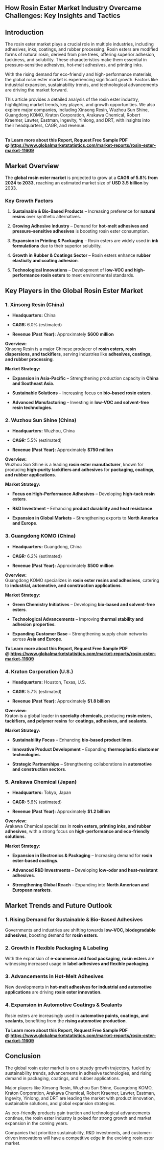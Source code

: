 <h2><strong>How Rosin Ester Market Industry Overcame Challenges: Key Insights and Tactics</strong></h2><h2><strong>Introduction</strong></h2><p>The rosin ester market plays a crucial role in multiple industries, including adhesives, inks, coatings, and rubber processing. Rosin esters are modified forms of natural rosin, derived from pine trees, offering superior adhesion, tackiness, and solubility. These characteristics make them essential in pressure-sensitive adhesives, hot-melt adhesives, and printing inks.</p><p>With the rising demand for eco-friendly and high-performance materials, the global rosin ester market is experiencing significant growth. Factors like industrial expansion, sustainability trends, and technological advancements are driving the market forward.</p><p>This article provides a detailed analysis of the rosin ester industry, highlighting market trends, key players, and growth opportunities. We also explore major companies, including Xinsong Resin, Wuzhou Sun Shine, Guangdong KOMO, Kraton Corporation, Arakawa Chemical, Robert Kraemer, Lawter, Eastman, Ingevity, Yinlong, and DRT, with insights into their headquarters, CAGR, and revenue.<br /><br /></p><p><strong>To Learn more about this Report, Request Free Sample PDF @&nbsp;<a href="https://www.globalmarketstatistics.com/market-reports/rosin-ester-market-11609">https://www.globalmarketstatistics.com/market-reports/rosin-ester-market-11609</a></strong></p><h2><strong>Market Overview</strong></h2><p>The <strong>global rosin ester market</strong> is projected to grow at a <strong>CAGR of 5.8% from 2024 to 2033</strong>, reaching an estimated market size of <strong>USD 3.5 billion</strong> by 2033.</p><h3><strong>Key Growth Factors</strong></h3><ol><li><p><strong>Sustainable &amp; Bio-Based Products</strong> &ndash; Increasing preference for <strong>natural resins</strong> over synthetic alternatives.</p></li><li><p><strong>Growing Adhesive Industry</strong> &ndash; Demand for <strong>hot-melt adhesives and pressure-sensitive adhesives</strong> is boosting rosin ester consumption.</p></li><li><p><strong>Expansion in Printing &amp; Packaging</strong> &ndash; Rosin esters are widely used in <strong>ink formulations</strong> due to their superior solubility.</p></li><li><p><strong>Growth in Rubber &amp; Coatings Sector</strong> &ndash; Rosin esters enhance <strong>rubber elasticity and coating adhesion</strong>.</p></li><li><p><strong>Technological Innovations</strong> &ndash; Development of <strong>low-VOC and high-performance rosin esters</strong> to meet environmental standards.</p></li></ol><h2><strong>Key Players in the Global Rosin Ester Market</strong></h2><h3><strong>1. Xinsong Resin (China)</strong></h3><ul><li><p><strong>Headquarters:</strong> China</p></li><li><p><strong>CAGR:</strong> 6.0% (estimated)</p></li><li><p><strong>Revenue (Past Year):</strong> Approximately <strong>$600 million</strong></p></li></ul><p><strong>Overview:</strong><br /> Xinsong Resin is a major Chinese producer of <strong>rosin esters, resin dispersions, and tackifiers</strong>, serving industries like <strong>adhesives, coatings, and rubber processing</strong>.</p><p><strong>Market Strategy:</strong></p><ul><li><p><strong>Expansion in Asia-Pacific</strong> &ndash; Strengthening production capacity in <strong>China and Southeast Asia</strong>.</p></li><li><p><strong>Sustainable Solutions</strong> &ndash; Increasing focus on <strong>bio-based rosin esters</strong>.</p></li><li><p><strong>Advanced Manufacturing</strong> &ndash; Investing in <strong>low-VOC and solvent-free resin technologies</strong>.</p></li></ul><h3><strong>2. Wuzhou Sun Shine (China)</strong></h3><ul><li><p><strong>Headquarters:</strong> Wuzhou, China</p></li><li><p><strong>CAGR:</strong> 5.5% (estimated)</p></li><li><p><strong>Revenue (Past Year):</strong> Approximately <strong>$750 million</strong></p></li></ul><p><strong>Overview:</strong><br /> Wuzhou Sun Shine is a leading <strong>rosin ester manufacturer</strong>, known for producing <strong>high-purity tackifiers and adhesives</strong> for <strong>packaging, coatings, and rubber applications</strong>.</p><p><strong>Market Strategy:</strong></p><ul><li><p><strong>Focus on High-Performance Adhesives</strong> &ndash; Developing <strong>high-tack rosin esters</strong>.</p></li><li><p><strong>R&amp;D Investment</strong> &ndash; Enhancing <strong>product durability and heat resistance</strong>.</p></li><li><p><strong>Expansion in Global Markets</strong> &ndash; Strengthening exports to <strong>North America and Europe</strong>.</p></li></ul><h3><strong>3. Guangdong KOMO (China)</strong></h3><ul><li><p><strong>Headquarters:</strong> Guangdong, China</p></li><li><p><strong>CAGR:</strong> 6.2% (estimated)</p></li><li><p><strong>Revenue (Past Year):</strong> Approximately <strong>$500 million</strong></p></li></ul><p><strong>Overview:</strong><br /> Guangdong KOMO specializes in <strong>rosin ester resins and adhesives</strong>, catering to <strong>industrial, automotive, and construction applications</strong>.</p><p><strong>Market Strategy:</strong></p><ul><li><p><strong>Green Chemistry Initiatives</strong> &ndash; Developing <strong>bio-based and solvent-free esters</strong>.</p></li><li><p><strong>Technological Advancements</strong> &ndash; Improving <strong>thermal stability and adhesion properties</strong>.</p></li><li><p><strong>Expanding Customer Base</strong> &ndash; Strengthening supply chain networks across <strong>Asia and Europe</strong>.</p></li></ul><p><strong>To Learn more about this Report, Request Free Sample PDF @&nbsp;<a href="https://www.globalmarketstatistics.com/market-reports/rosin-ester-market-11609">https://www.globalmarketstatistics.com/market-reports/rosin-ester-market-11609</a></strong></p><h3><strong>4. Kraton Corporation (U.S.)</strong></h3><ul><li><p><strong>Headquarters:</strong> Houston, Texas, U.S.</p></li><li><p><strong>CAGR:</strong> 5.7% (estimated)</p></li><li><p><strong>Revenue (Past Year):</strong> Approximately <strong>$1.8 billion</strong></p></li></ul><p><strong>Overview:</strong><br /> Kraton is a global leader in <strong>specialty chemicals</strong>, producing <strong>rosin esters, tackifiers, and polymer resins</strong> for <strong>coatings, adhesives, and sealants</strong>.</p><p><strong>Market Strategy:</strong></p><ul><li><p><strong>Sustainability Focus</strong> &ndash; Enhancing <strong>bio-based product lines</strong>.</p></li><li><p><strong>Innovative Product Development</strong> &ndash; Expanding <strong>thermoplastic elastomer technologies</strong>.</p></li><li><p><strong>Strategic Partnerships</strong> &ndash; Strengthening collaborations in <strong>automotive and construction sectors</strong>.</p></li></ul><h3><strong>5. Arakawa Chemical (Japan)</strong></h3><ul><li><p><strong>Headquarters:</strong> Tokyo, Japan</p></li><li><p><strong>CAGR:</strong> 5.6% (estimated)</p></li><li><p><strong>Revenue (Past Year):</strong> Approximately <strong>$1.2 billion</strong></p></li></ul><p><strong>Overview:</strong><br /> Arakawa Chemical specializes in <strong>rosin esters, printing inks, and rubber adhesives</strong>, with a strong focus on <strong>high-performance and eco-friendly solutions</strong>.</p><p><strong>Market Strategy:</strong></p><ul><li><p><strong>Expansion in Electronics &amp; Packaging</strong> &ndash; Increasing demand for <strong>rosin ester-based coatings</strong>.</p></li><li><p><strong>Advanced R&amp;D Investments</strong> &ndash; Developing <strong>low-odor and heat-resistant adhesives</strong>.</p></li><li><p><strong>Strengthening Global Reach</strong> &ndash; Expanding into <strong>North American and European markets</strong>.</p></li></ul><h2><strong>Market Trends and Future Outlook</strong></h2><h3><strong>1. Rising Demand for Sustainable &amp; Bio-Based Adhesives</strong></h3><p>Governments and industries are shifting towards <strong>low-VOC, biodegradable adhesives</strong>, boosting demand for <strong>rosin esters</strong>.</p><h3><strong>2. Growth in Flexible Packaging &amp; Labeling</strong></h3><p>With the expansion of <strong>e-commerce and food packaging</strong>, <strong>rosin esters</strong> are witnessing increased usage in <strong>label adhesives and flexible packaging</strong>.</p><h3><strong>3. Advancements in Hot-Melt Adhesives</strong></h3><p>New developments in <strong>hot-melt adhesives for industrial and automotive applications</strong> are driving <strong>rosin ester innovation</strong>.</p><h3><strong>4. Expansion in Automotive Coatings &amp; Sealants</strong></h3><p>Rosin esters are increasingly used in <strong>automotive paints, coatings, and sealants</strong>, benefiting from the <strong>rising automotive production</strong>.</p><p><strong>To Learn more about this Report, Request Free Sample PDF @&nbsp;<a href="https://www.globalmarketstatistics.com/market-reports/rosin-ester-market-11609">https://www.globalmarketstatistics.com/market-reports/rosin-ester-market-11609</a></strong></p><h2><strong>Conclusion</strong></h2><p>The global rosin ester market is on a steady growth trajectory, fueled by sustainability trends, advancements in adhesive technologies, and rising demand in packaging, coatings, and rubber applications.</p><p>Major players like Xinsong Resin, Wuzhou Sun Shine, Guangdong KOMO, Kraton Corporation, Arakawa Chemical, Robert Kraemer, Lawter, Eastman, Ingevity, Yinlong, and DRT are leading the market with product innovation, sustainable solutions, and global expansion strategies.</p><p>As eco-friendly products gain traction and technological advancements continue, the rosin ester industry is poised for strong growth and market expansion in the coming years.</p><p>Companies that prioritize sustainability, R&amp;D investments, and customer-driven innovations will have a competitive edge in the evolving rosin ester market.</p>
